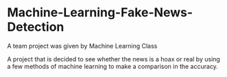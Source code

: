 # Machine-Learning-Fake-News-Detection
A team project was given by Machine Learning Class

A project that is decided to see whether the news is a hoax or real by using a few methods of machine learning to make a comparison in the accuracy.
